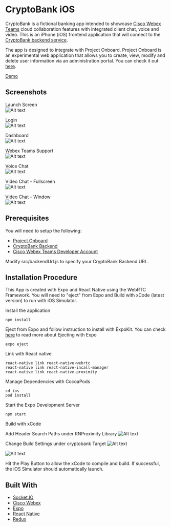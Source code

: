 # CryptoBank iOS
CryptoBank is a fictional banking app intended to showcase [Cisco Webex Teams](https://www.webex.com/team-collaboration.html) cloud collaboration features with integrated client chat, voice and video. This is an iPhone (iOS) frontend application that will connect to the [CryptoBank backend service](https://github.com/ismailakkila/cryptobank-backend).

The app is designed to integrate with Project Onboard. Project Onboard is an experimental web application that allows you to create, view, modify and delete user information via an administration portal. You can check it out [here](https://github.com/ismailakkila/projectonboard).

[Demo](https://cryptobank-web.herokuapp.com)

## Screenshots
Launch Screen<br>
![Alt text](/screenshots/screenshot-launch.png?raw=true "Launch Screen")

Login<br>
![Alt text](/screenshots/screenshot-login.png?raw=true "Login")

Dashboard<br>
![Alt text](/screenshots/screenshot-dashboard.png?raw=true "Dashboard")

Webex Teams Support<br>
![Alt text](/screenshots/screenshot-webexteams.png?raw=true "Webex Teams Support")

Voice Chat<br>
![Alt text](/screenshots/screenshot-voicechat.png?raw=true "Voice Chat")

Video Chat - Fullscreen<br>
![Alt text](/screenshots/screenshot-videochat-fullscreen.png?raw=true "Video Chat - Fullscreen")

Video Chat - Window<br>
![Alt text](/screenshots/screenshot-videochat-pip.png?raw=true "Video Chat - Window")

## Prerequisites
You will need to setup the following:
* [Project Onboard](https://github.com/ismailakkila/projectonboard)
* [CryptoBank Backend](https://github.com/ismailakkila/cryptobank-backend)
* [Cisco Webex Teams Developer Account](https://developer.webex.com)

Modify src/backendUrl.js to specify your CryptoBank Backend URL.

## Installation Procedure

This App is created with Expo and React Native using the WebRTC Framework. You will need to "eject" from Expo and Build with xCode (latest version) to run with iOS Simulator.

Install the application
```
npm install
```

Eject from Expo and follow instruction to install with ExpoKit. You can check [here](https://docs.expo.io/versions/latest/expokit/eject/) to read more about Ejecting with Expo
```
expo eject
```

Link with React native
```
react-native link react-native-webrtc
react-native link react-native-incall-manager
react-native link react-native-proximity
```

Manage Dependencies with CocoaPods
```
cd ios
pod install
```

Start the Expo Development Server
```
npm start
```

Build with xCode

Add Header Search Paths under RNProximity Library
![Alt text](/screenshots/screenshot-rnProximity.png?raw=true "RNProximity")

Change Build Settings under cryptobank Target
![Alt text](/screenshots/screenshot-buildsettings-enablemodules.png?raw=true "Build Settings")

![Alt text](/screenshots/screenshot-buildsettings-bitcode.png?raw=true "Bitcode")

Hit the Play Button to allow the xCode to compile and build. If successful, the iOS Simulator should automatically launch.


## Built With
* [Socket.IO](https://socket.io)
* [Cisco Webex](https://developer.webex.com)
* [Expo](https://expo.io)
* [React Native](https://facebook.github.io/react-native/)
* [Redux](https://redux.js.org)
